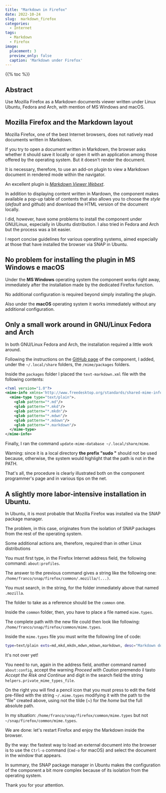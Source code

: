 ```yaml
---
title: "Markdown in Firefox"
date: 2022-10-24
slug:  markdown_firefox
categories:
  - Internet
tags:
  - Markdown
  - Firefox
image:
  placement: 3
  preview_only: false 
  caption: 'Markdown under Firefox'
---
```


{{% toc %}}

## Abstract

Use Mozilla Firefox as a Markdown documents viewer written under Linux Ubuntu, Fedora and Arch, with mention of MS Windows and macOS.

## Mozilla Firefox and the Markdown layout

Mozilla Firefox, one of the best Internet browsers, does not natively read documents written in Markdown.

If you try to open a document written in Markdown, the browser asks whether it should save it locally or open it with an application among those offered by the operating system.  But it doesn't render the document.

It is necessary, therefore, to use an add-on plugin to view a Markdown document in rendered mode within the navigator.

An excellent plugin is [*Markdown Viewer Webext*](https://github.com/KeithLRobertson/markdown-viewer).

In addition to displaying content written in Mardown, the component makes available a pop-up table of contents that also allows you to choose the *style* (*default* and *github*) and download the HTML version of the document locally.

I did, however, have some problems to install the component under GNU/Linux, especially in Ubuntu distribution. I also tried in Fedora and Arch but the process was a bit easier.

I report concise guidelines for various operating systems, aimed especially at those that have installed the browser via SNAP in Ubuntu.

## No problem for installing the plugin in MS Windows e macOS

Under the **MS Windows** operating system the component works right away, immediately after the installation made by the dedicated Firefox function.

No additional configuration is required beyond simply installing the plugin.

Also under the **macOS** operating system it works immediately without any additional configuration.


## Only a small work around in  GNU/Linux Fedora and Arch

In both GNU/Linux Fedora and Arch, the installation required a little work around.

Following the instructions on the [GitHub page](https://github.com/KeithLRobertson/markdown-viewer) of the component, I added, under the `~/.local/share` folders, the `/mime/packages` folders.

Inside the `packages` folder I placed the `text-markdown.xml` file with the following contents:

```xml
<?xml version="1.0"?>
<mime-info xmlns='http://www.freedesktop.org/standards/shared-mime-info'>.
  <mime-type type="text/plain">.
    <glob pattern="*.md"/>
    <glob pattern="*.mkd"/>
    <glob pattern="*.mkdn"/>
    <glob pattern="*.mdwn"/>
    <glob pattern="*.mdown"/>
    <glob pattern="*.markdown"/>
  </mime-type>
</mime-info>
```

Finally, I ran the command `update-mime-database ~/.local/share/mime`.

Warning: since it is a local directory **the prefix "sudo "** should not be used because, otherwise, the system would highlight that the path is not in the PATH.

That's all, the procedure is clearly illustrated both on the component programmer's page and in various tips on the net.

## A  slightly more labor-intensive installation in Ubuntu.

In Ubuntu, it is most probable that Mozilla Firefox was installed via the SNAP package manager.

The problem, in this case, originates from the isolation of SNAP packages from the rest of  the operating system.

Some additional actions are, therefore, required than in other Linux distributions

You must first type, in the Firefox Internet address field, the following command: `about:profiles`.

The answer to the previous command gives a string like the following one: `/home/franco/snap/firefox/common/.mozilla/(...)`.

You must search, in the string,   for the folder immediately above that named `.mozilla`.

The folder to take as a reference should be the `common` one.

Inside the `common` folder, then, you have to place a file named `mime.types`.

The complete path with the new file could then look like following:  `/home/franco/snap/firefox/common/mime.types`.

Inside the `mime.types` file you must write the following line of code:

```bash
type=text/plain exts=md,mkd,mkdn,mdwn,mdown,markdown, desc="Markdown document"
```

It's not over yet!

You need to run, again in the address field, another command  named `about:config`, accept the warning *Proceed with Caution*  premendo il tasto *Accept the Risk and Continue* and digit in the search field the string `helpers.private_mime_types_file`.

On the right you will find a pencil icon that you must press to edit the field pre-filled with the string `~/.mime.types` modifying it with the path to the "file" created above, using not the tilde (~) for the *home*  but the full absolute path.

In my situation:  `/home/franco/snap/firefox/common/mime.types` but  not `~/snap/firefox/common/mime.types`.

We are done: let's restart Firefox and enjoy the Markdown inside the browser.

By the way: the fastest way to load an external document into the browser is to use the `Ctrl-o` command (`Cmd-o` for macOS) and select the document in the window that appears.

In summary, the SNAP package manager in Ubuntu makes the configuration of the component a bit more complex because of its isolation from the operating system.

Thank you for your attention.

